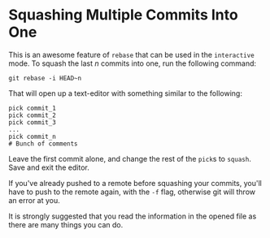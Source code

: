 # Squashing Multiple Commits Into One

This is an awesome feature of `rebase` that can be used in the `interactive` mode. To squash the last _n_ commits into one, run the following command:

```
git rebase -i HEAD~n
```

That will open up a text-editor with something similar to the following:

```
pick commit_1
pick commit_2
pick commit_3
...
pick commit_n
# Bunch of comments
```

Leave the first commit alone, and change the rest of the `pick`s to `squash`. Save and exit the editor.

If you've already pushed to a remote before squashing your commits, you'll have to push to the remote again, with the `-f` flag, otherwise git will throw an error at you.

It is strongly suggested that you read the information in the opened file as there are many things you can do.
